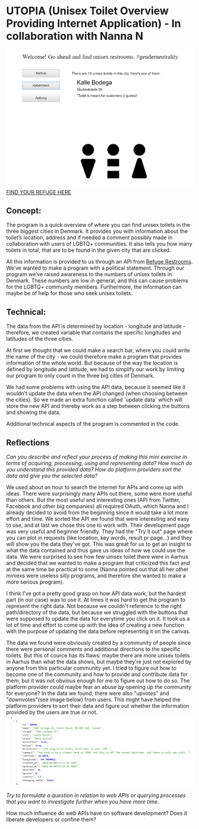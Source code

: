 # UTOPIA (Unisex Toilet Overview Providing Internet Application) - In collaboration with Nanna N
![alt tekst](Udklip1.PNG) 
[FIND YOUR REFUGE HERE](https://rawgit.com/Margretexie/Mini_ex/master/mini_ex8/empty-example/index.html)

## Concept:
The program is a quick overview of where you can find unisex toilets in the three biggest cities in Denmark. It provides you with information about the toilet’s location, address and if needed a comment possibly made in collaboration with users of LGBTQ+ communities. It also tells you how many toilets in total, that are to be found in the given city that are clicked.   

All this information is provided to us through an API from [Refuge Restrooms](www.refugerestrooms.org/). We’ve wanted to make a program with a political statement. Through our program we’ve raised awareness to the numbers of unisex toilets in Denmark. These numbers are low in general, and this can cause problems for the LGBTQ+ community members. Furthermore, the information can maybe be of help for those who seek unisex toilets.
## Technical:
The data from the API is determined by location - longitude and latitude - therefore, we created variable that contains the specific longitudes and latitudes of the three cities. 

At first we thought that we could make a search bar, where you could write the name of the city - we could therefore make a program that provides information of the whole world. But because of the way the location is defined by longitude and latitude, we had to simplify our work by limiting our program to only count in the three big cities of Denmark. 

We had some problems with using the API data, because it seemed like it wouldn’t update the data when the API changed (when choosing between the cities). So we made an extra function called ´update data´ which will store the new API and thereby work as a step between clicking the buttons and showing the data.

Additional technical aspects of the program is commented in the code.


## Reflections
*Can you describe and reflect your process of making this mini exercise in terms of acquiring, processing, using and representing data? How much do you understand this provided data? How do platform providers sort the data and give you the selected data?*

We used about an hour to search the internet for APIs and come up with ideas. There were surprisingly many APIs out there, some were more useful than others. But the most useful and interesting ones (API from Twitter, Facebook and other big companies) all required OAuth, which Nanna and I already decided to avoid from the beginning since it would take a lot more effort and time. We sorted the API we found that were interesting and easy to use, and at last we chose this one to work with. Their development page was very useful and beginner friendly. They had the "Try it out" page where you can plot in requests (like location, key words, result pr page...) and they will show you the data they've got. This was great for us to get an insight to what the data contained and thus gave us ideas of how we could use the data. We were surprised to see how few unisex toilet there were in Aarhus and decided that we wanted to make a program that criticized this fact and at the same time be practical to some (Nanna pointed out that all her other miniexs were useless silly programs, and therefore she wanted to make a more serious program). 

I think I've got a pretty good grasp on how API data work, but the hardest part (in our case) was to use it. At times it was hard to get the program to represent the right data. Not because we couldn't reference to the right path/directory of the data, but because we struggled with the buttons that were supposed to update the data for everytime you click on it. It took us a lot of time and effort to come up with the idea of creating a new function with the purpose of updating the data before representing it on the canvas. 

The data we found were obviously created by a community of people since there were personal comments and additional directions to the specific toilets. But this of cource has its flaws: maybe there are more unisex toilets in Aarhus than what the data shows, but maybe they're just not explored by anyone from this particular community yet. I tried to figure out how to become one of the community and how to provide and contribute data for them, but it was not obvious enough for me to figure out how to do so. The platform provider could maybe fear an abuse by opening up the community for everyone? In the data we found, there were also "upvotes" and "downvotes"(see image below) from users. This might have helped the platform providers to sort their data and figure out whether the information provided by the users are true or not.
![alt tekst](data.PNG) 

*Try to formulate a question in relation to web APIs or querying processes that you want to investigate further when you have more time.*

How much influence do web APIs have on software development? Does it liberate developers or confine them?
